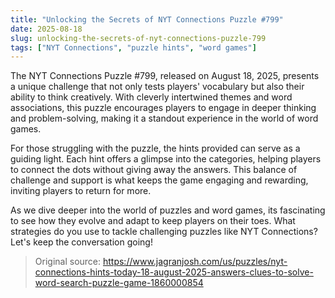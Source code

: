 ```yaml
---
title: "Unlocking the Secrets of NYT Connections Puzzle #799"
date: 2025-08-18
slug: unlocking-the-secrets-of-nyt-connections-puzzle-799
tags: ["NYT Connections", "puzzle hints", "word games"]
---
```


The NYT Connections Puzzle #799, released on August 18, 2025, presents a unique challenge that not only tests players' vocabulary but also their ability to think creatively. With cleverly intertwined themes and word associations, this puzzle encourages players to engage in deeper thinking and problem-solving, making it a standout experience in the world of word games.

For those struggling with the puzzle, the hints provided can serve as a guiding light. Each hint offers a glimpse into the categories, helping players to connect the dots without giving away the answers. This balance of challenge and support is what keeps the game engaging and rewarding, inviting players to return for more.

As we dive deeper into the world of puzzles and word games, its fascinating to see how they evolve and adapt to keep players on their toes. What strategies do you use to tackle challenging puzzles like NYT Connections? Let's keep the conversation going!
> Original source: https://www.jagranjosh.com/us/puzzles/nyt-connections-hints-today-18-august-2025-answers-clues-to-solve-word-search-puzzle-game-1860000854